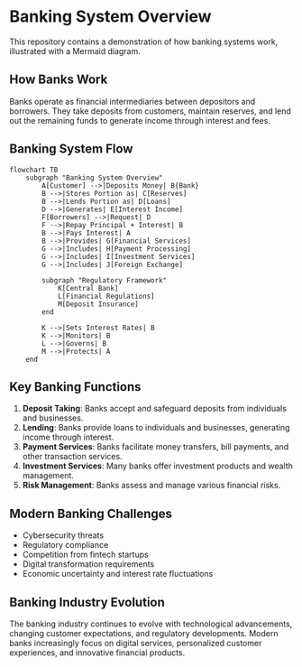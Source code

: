 # Banking System Overview

This repository contains a demonstration of how banking systems work, illustrated with a Mermaid diagram.

## How Banks Work

Banks operate as financial intermediaries between depositors and borrowers. They take deposits from customers, maintain reserves, and lend out the remaining funds to generate income through interest and fees.

## Banking System Flow

```mermaid
flowchart TB
    subgraph "Banking System Overview"
        A[Customer] -->|Deposits Money| B{Bank}
        B -->|Stores Portion as| C[Reserves]
        B -->|Lends Portion as| D[Loans]
        D -->|Generates| E[Interest Income]
        F[Borrowers] -->|Request| D
        F -->|Repay Principal + Interest| B
        B -->|Pays Interest| A
        B -->|Provides| G[Financial Services]
        G -->|Includes| H[Payment Processing]
        G -->|Includes| I[Investment Services]
        G -->|Includes| J[Foreign Exchange]
        
        subgraph "Regulatory Framework"
            K[Central Bank]
            L[Financial Regulations]
            M[Deposit Insurance]
        end
        
        K -->|Sets Interest Rates| B
        K -->|Monitors| B
        L -->|Governs| B
        M -->|Protects| A
    end
```

## Key Banking Functions

1. **Deposit Taking**: Banks accept and safeguard deposits from individuals and businesses.
2. **Lending**: Banks provide loans to individuals and businesses, generating income through interest.
3. **Payment Services**: Banks facilitate money transfers, bill payments, and other transaction services.
4. **Investment Services**: Many banks offer investment products and wealth management.
5. **Risk Management**: Banks assess and manage various financial risks.

## Modern Banking Challenges

- Cybersecurity threats
- Regulatory compliance
- Competition from fintech startups
- Digital transformation requirements
- Economic uncertainty and interest rate fluctuations

## Banking Industry Evolution

The banking industry continues to evolve with technological advancements, changing customer expectations, and regulatory developments. Modern banks increasingly focus on digital services, personalized customer experiences, and innovative financial products.